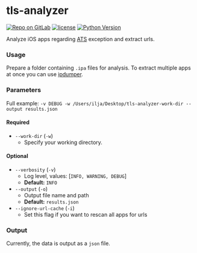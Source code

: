 # tls-analyzer
[![Repo on GitLab](https://img.shields.io/badge/repo-GitLab-fc6d26.svg?style=flat&logo=gitlab)](https://git.mp-software.io/RUB-AI/bachelor-arbeit/tls-analyzer)
[![license](https://img.shields.io/badge/license-MIT-brightgreen)](LICENSE.md)
[![Python Version](https://img.shields.io/badge/python-3.7%20|%203.9-blue)](https://git.mp-software.io/RUB-AI/bachelor-arbeit/tls-analyzer)

Analyze iOS apps regarding [ATS](https://developer.apple.com/documentation/security/preventing_insecure_network_connections) exception and extract urls.   

### Usage
Prepare a folder containing `.ipa` files for analysis. To extract multiple apps at once you can use [ipdumper](https://gitlab.com/marzzzello/ipa-dumper).

### Parameters
Full example: `-v DEBUG -w /Users/ilja/Desktop/tls-analyzer-work-dir --output results.json`
#### Required
- `--work-dir` (`-w`)
  - Specify your working directory.

#### Optional
- `--verbosity` (`-v`) 
  - Log level, values: [`INFO, WARNING, DEBUG`]
  - **Default:** `INFO`
- `--output` (`-o`) 
  - Output file name and path
  - **Default:** `results.json`
- `--ignore-url-cache` (`-i`)
  - Set this flag if you want to rescan all apps for urls

### Output
Currently, the data is output as a `json` file.